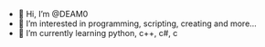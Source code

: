 - 👋 Hi, I’m @DEAM0
- 👀 I’m interested in programming, scripting, creating and more...
- 🌱 I’m currently learning python, c++, c#, c

<!---
DEAM0/DEAM0 is a ✨ special ✨ repository because its `README.md` (this file) appears on your GitHub profile.
You can click the Preview link to take a look at your changes.
--->
